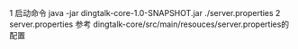 1 启动命令 java -jar dingtalk-core-1.0-SNAPSHOT.jar ./server.properties
2 server.properties 参考 dingtalk-core/src/main/resouces/server.properties的配置